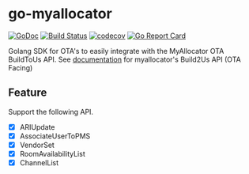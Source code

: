 # go-myallocator

[![GoDoc](https://godoc.org/github.com/appleboy/go-myallocator?status.svg)](https://godoc.org/github.com/appleboy/go-myallocator)
[![Build Status](http://drone.wu-boy.com/api/badges/appleboy/go-myallocator/status.svg)](http://drone.wu-boy.com/appleboy/go-myallocator)
[![codecov](https://codecov.io/gh/appleboy/go-myallocator/branch/master/graph/badge.svg)](https://codecov.io/gh/appleboy/go-myallocator)
[![Go Report Card](https://goreportcard.com/badge/github.com/appleboy/go-myallocator)](https://goreportcard.com/report/github.com/appleboy/go-myallocator)

Golang SDK for OTA's to easily integrate with the MyAllocator OTA BuildToUs API.
See [documentation](http://myallocator.github.io/apidocs/index.html) for myallocator's Build2Us API (OTA Facing)

## Feature

Support the following API.

* [x] ARIUpdate
* [x] AssociateUserToPMS
* [x] VendorSet
* [x] RoomAvailabilityList
* [x] ChannelList
